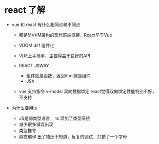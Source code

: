 # react 了解

- vue 和 react 有什么相同点和不同点
  - 都是MVVM架构的现代前端框架，React早于Vue
  - VDOM diff 组件化

  - VUE上手简单，主要得益于良好的API
  - REACT JSWAY
    - 组件就是函数，返回html就是组件
    - JSX
  - vue 支持指令 v-model 双向数据绑定
    react觉得双向绑定性能特别不好，不支持

- 为什么要用ts
  - JS是弱类型语言， ts 添加了类型系统
  - 减少很多错误出现
  - 类型推导
  - 静态编译
  出了错还不知道，反复的调试，打错了一个字母